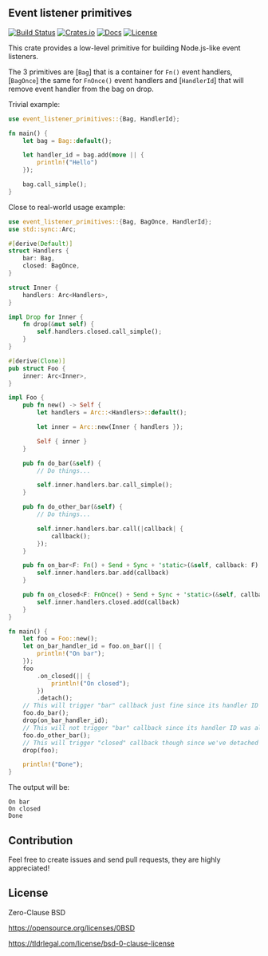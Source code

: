 ## Event listener primitives

[![Build Status](https://img.shields.io/travis/com/nazar-pc/event-listener-primitives/master?style=flat-square)](https://travis-ci.com/nazar-pc/event-listener-primitives)
[![Crates.io](https://img.shields.io/crates/v/event-listener-primitives?style=flat-square)](https://crates.io/crates/event-listener-primitives)
[![Docs](https://img.shields.io/badge/docs-latest-blue.svg?style=flat-square)](https://docs.rs/event-listener-primitives)
[![License](https://img.shields.io/github/license/nazar-pc/event-listener-primitives?style=flat-square)](https://github.com/nazar-pc/event-listener-primitives)

This crate provides a low-level primitive for building Node.js-like event listeners.

The 3 primitives are [`Bag`] that is a container for `Fn()` event handlers, [`BagOnce`] the same for `FnOnce()` event handlers and [`HandlerId`] that will remove event handler from the bag on drop.

Trivial example:
```rust
use event_listener_primitives::{Bag, HandlerId};

fn main() {
    let bag = Bag::default();

    let handler_id = bag.add(move || {
        println!("Hello")
    });

    bag.call_simple();
}
```

Close to real-world usage example:
```rust
use event_listener_primitives::{Bag, BagOnce, HandlerId};
use std::sync::Arc;

#[derive(Default)]
struct Handlers {
    bar: Bag,
    closed: BagOnce,
}

struct Inner {
    handlers: Arc<Handlers>,
}

impl Drop for Inner {
    fn drop(&mut self) {
        self.handlers.closed.call_simple();
    }
}

#[derive(Clone)]
pub struct Foo {
    inner: Arc<Inner>,
}

impl Foo {
    pub fn new() -> Self {
        let handlers = Arc::<Handlers>::default();

        let inner = Arc::new(Inner { handlers });

        Self { inner }
    }

    pub fn do_bar(&self) {
        // Do things...

        self.inner.handlers.bar.call_simple();
    }

    pub fn do_other_bar(&self) {
        // Do things...

        self.inner.handlers.bar.call(|callback| {
            callback();
        });
    }

    pub fn on_bar<F: Fn() + Send + Sync + 'static>(&self, callback: F) -> HandlerId {
        self.inner.handlers.bar.add(callback)
    }

    pub fn on_closed<F: FnOnce() + Send + Sync + 'static>(&self, callback: F) -> HandlerId {
        self.inner.handlers.closed.add(callback)
    }
}

fn main() {
    let foo = Foo::new();
    let on_bar_handler_id = foo.on_bar(|| {
        println!("On bar");
    });
    foo
        .on_closed(|| {
            println!("On closed");
        })
        .detach();
    // This will trigger "bar" callback just fine since its handler ID is not dropped yet
    foo.do_bar();
    drop(on_bar_handler_id);
    // This will not trigger "bar" callback since its handler ID was already dropped
    foo.do_other_bar();
    // This will trigger "closed" callback though since we've detached handler ID
    drop(foo);

    println!("Done");
}
```

The output will be:
```text
On bar
On closed
Done
```

## Contribution
Feel free to create issues and send pull requests, they are highly appreciated!

## License
Zero-Clause BSD

https://opensource.org/licenses/0BSD

https://tldrlegal.com/license/bsd-0-clause-license
